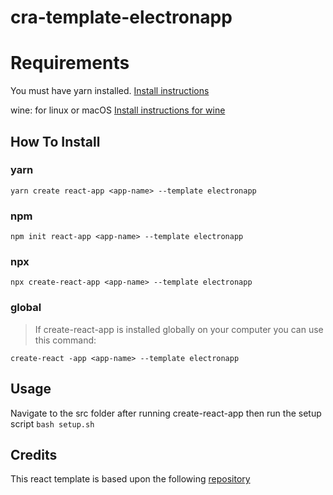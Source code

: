 # cra-template-electronapp

# Requirements
You must have yarn installed.
[Install instructions](https://classic.yarnpkg.com/en/docs/install/)

wine: for linux or macOS
[Install instructions for wine](https://www.winehq.org/)

## How To Install

### yarn

`yarn create react-app <app-name> --template electronapp`

### npm

`npm init react-app <app-name> --template electronapp`

### npx

`npx create-react-app <app-name> --template electronapp`

### global

> If create-react-app is installed globally on your computer you can use this command:

`create-react -app <app-name> --template electronapp`

## Usage
Navigate to the src folder after running create-react-app then run the setup script
`bash setup.sh`

## Credits
This react template is based upon the following [repository](https://github.com/willjw3/react-electron)
